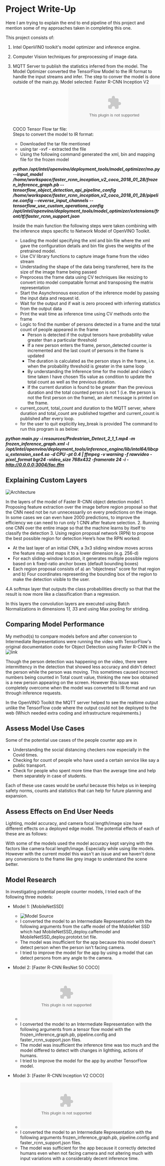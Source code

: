 # Project Write-Up
Here I am trying to explain the end to end pipeline of this project and mention some of my approaches taken in completing this one. 

This project consists of:
1. Intel OpenVINO toolkit's model optimizer and inference engine.
2. Computer Vision techniques for preprocessing of image data.
3. MQTT Server to publish the statistics inferred from the model.
   The Model Optimizer converted the TensorFlow Model to the IR format to handle the input streams and infer.
    The step to conver the model is done outside of the main.py. 
    Model selected: Faster R-CNN Inception V2 COCO
    Tensor Flow tar file: ![faster_rcnn_inception_v2_coco_2018_01_28.tar.gz](http://download.tensorflow.org/models/object_detection/faster_rcnn_inception_v2_coco_2018_01_28.tar.gz)
    Steps to convert the model to IR format:
    * Downloaded the tar file mentioned
    * using tar -xvf - extracted the file
    * Using the following command generated the xml, bin and mapping file for the frozen model
    
    ***python /opt/intel/openvino/deployment_tools/model_optimizer/mo.py --input_model /home/workspace/faster_rcnn_inception_v2_coco_2018_01_28/frozen_inference_graph.pb --tensorflow_object_detection_api_pipeline_config /home/workspace/faster_rcnn_inception_v2_coco_2018_01_28/pipeline.config --reverse_input_channels --tensorflow_use_custom_operations_config /opt/intel/openvino/deployment_tools/model_optimizer/extensions/front/tf/faster_rcnn_support.json***
    
    Inside the main function the following steps were taken combining with the inference steps specific to Network Model of OpenVINO Toolkit. 
    * Loading the model specifying the xml and bin file where the xml gave the configuration details and bin file gives the weights of the pretrained model.
    * Use CV library functions to capture image frame from the video stream
    * Understading the shape of the data being transferred, here its the size of the image frame being passed
    * Preprocess the frame data using CV techniques like resizing to convert into model compatable format and transposing the matrix representation
    * Start the Asynchronous execution of the inference model by passing the input data and request id. 
    * Wait for the output and if wait is zero proceed with inferring statistics from the output data
    * Print the wait time as inference time using CV methods onto the frame
    * Logic to find the number of persons detected in a frame and the total count of people appeared in the frame
        * Person is detected if the output tensors have probability value greater than a particular threshold
        * If a new person enters the frame, person_detected counter is incremented and the last count of persons in the frame is updated
        * The duration is calculated as the person stays in the frame, i.e. when the probability threshold is greater in the same loop
        * By understanding the Inference time for the model and video's time taken I have chosen 15s value as condition to update the total count as well as the previous duration.
        * If the current duration is found to be greater than the previous duration and the total counted person is not 1 (i.e. the person is not the first person on the frame), an alert message is printed on the frame. 
    * current_count, total_count and duration to the MQTT server, where duration and total_count are published together and current_count is published after every loop. 
    * for the user to quit explicitly key_break is provided
The command to run this program is as below:

***python main.py -i resources/Pedestrian_Detect_2_1_1.mp4 -m frozen_inference_graph.xml -l /opt/intel/openvino/deployment_tools/inference_engine/lib/intel64/libcpu_extension_sse4.so -d CPU -pt 0.4 | ffmpeg -v warning -f rawvideo -pixel_format bgr24 -video_size 768x432 -framerate 24 -i - http://0.0.0.0:3004/fac.ffm***

## Explaining Custom Layers
![Architecture](https://github.com/LakshmiPrasannan/People_Counting_OpenVINO/blob/master/Faster_R_CNN_Architecture.png)

In the layers of the model of Faster R-CNN object detection model
    1. Proposing feature extraction over the image before region proposal so that the CNN need not be run unnecessarily on every predictions on the image. In some cases we can even have 2000 predictions, to improve the efficiency we can need to run only 1 CNN after feature selection. 
    2. Running one CNN over the entire image so that the machine learns by itself to classify the detection
    3. Using region proposal network (RPN) to propose the best possible region for detection
Here’s how the RPN worked:

* At the last layer of an initial CNN, a 3x3 sliding window moves across the feature map and maps it to a lower dimension (e.g. 256-d)
* For each sliding-window location, it generates multiple possible regions based on k fixed-ratio anchor boxes (default bounding boxes)
* Each region proposal consists of 
    a) an “objectness” score for that region and 
    b) Four coordinates representing the bounding box of the region to make the detection visible to the user. 
    
 4.A softmax layer that outputs the class probabilities directly so that that the result is now more like a classification than a regression. 
    
  In this layers the convolution layers are executed using Batch Normalizations in dimensions 1*1, 3*3 and using Max pooling for striding. 
    

## Comparing Model Performance

My method(s) to compare models before and after conversion to Intermediate Representations
were running the video with TensorFlow's original documentation code for Object Detection using Faster R-CNN in the ![link](https://github.com/tensorflow/models/blob/master/research/object_detection/object_detection_tutorial.ipynb)

Though the person detection was happening on the video, there were intermittency in the detection that showed less accuracy and didn't detect the person while the person was moving.
This sometimes caused incorrect numbers being counted in Total count value, thinking the new box obtained is a new person appearing on the screen.
However this issue was completely overcome when the model was converted to IR format and run through inference requests. 

In the OpenVINO Toolkit the MQTT server helped to see the realtime output unlike the TensorFlow code where the output could not be deployed to the web (Which needed extra coding and infrastructure requirements.)


## Assess Model Use Cases

Some of the potential use cases of the people counter app are in 
* Understanding the social distancing checkers now especially in the Covid times. 
* Checking for count of people who have used a certain service like say a public transport. 
* Check for people who spent more time than the average time and help them separately in case of students. 

Each of these use cases would be useful because this helps us in keeping safety norms, counts and statistics that can help for future planning and expansion. 

## Assess Effects on End User Needs

Lighting, model accuracy, and camera focal length/image size have different effects on a deployed edge model. The potential effects of each of these are as follows:

With some of the models used the model accuracy kept varying with the factors like camera focal length/image. Especially while using lite models. However with the current model this wasn't an issue and we haven't done any conversions to the frame like grey image to understand the scene better. 

## Model Research

In investigating potential people counter models, I tried each of the following three models:

- Model 1: [MobileNetSSD]
  - ![Model Source](https://github.com/C-Aniruddh/realtime_object_recognition)
  - I converted the model to an Intermediate Representation with the following arguments from the caffe model of the MobileNet SSD which had MobileNetSSD_deploy.caffemodel and MobileNetSSD_deploy.prototxt.txt file. 
  - The model was insufficient for the app because this model doesn't detect person when the person isn't facing camera. 
  - I tried to improve the model for the app by using a model that can detect persons from any angle to the camera. 
  
- Model 2: [Faster R-CNN ResNet 50 COCO]
  - ![Model Source](http://download.tensorflow.org/models/object_detection/faster_rcnn_resnet50_coco_2018_01_28.tar.gz)
  - I converted the model to an Intermediate Representation with the following arguments from a tensor flow model with the frozen_inference_graph.pb, pipeline.config and faster_rcnn_support.json files. 
  - The model was insufficient the inference time was too much and the model differed to detect with changes in lighthing, actions of humans. 
  - I tried to improve the model for the app by another TensorFlow model. 

- Model 3: [Faster R-CNN Inception V2 COCO]
  - ![Model Source](http://download.tensorflow.org/models/object_detection/faster_rcnn_inception_v2_coco_2018_01_28.tar.gz)
  - I converted the model to an Intermediate Representation with the following arguments frozen_inference_graph.pb, pipeline.config and faster_rcnn_support.json files. 
  - The model was sufficient for the app because it correctly detected humans even when not facing camera and not altering much with input variations with a considerably decent inference time. 
  
